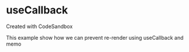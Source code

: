 # useCallback
Created with CodeSandbox

This example show how we can prevent re-render using useCallback and memo



